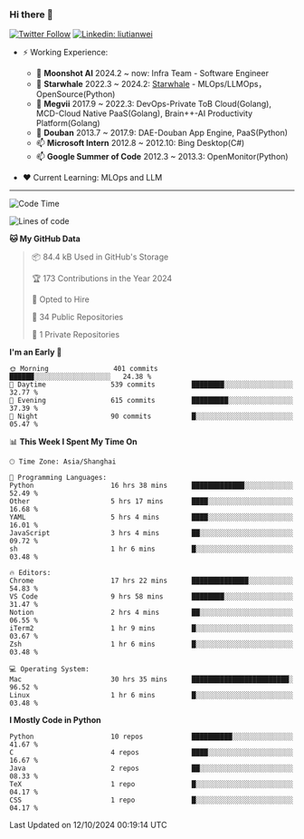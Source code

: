 ### Hi there 👋

[![Twitter Follow](https://img.shields.io/twitter/follow/tianweidut?style=social)](https://twitter.com/tianweidut)
[![Linkedin: liutianwei](https://img.shields.io/badge/-liutianwei-blue?style=flat-square&logo=Linkedin&logoColor=white&link=https://www.linkedin.com/in/liutianwei/)](https://www.linkedin.com/in/liutianwei/)

- ⚡ Working Experience:
  - 🔭 **Moonshot AI**  2024.2 ~ now: Infra Team - Software Engineer
  - 🌱 **Starwhale** 2022.3 ~ 2024.2: [Starwhale](https://github.com/star-whale/starwhale) - MLOps/LLMOps，OpenSource(Python)
  - 🌱 **Megvii** 2017.9 ~ 2022.3: DevOps-Private ToB Cloud(Golang), MCD-Cloud Native PaaS(Golang), Brain++-AI Productivity Platform(Golang)
  - 🌱 **Douban** 2013.7 ~ 2017.9: DAE-Douban App Engine, PaaS(Python)
  - 📫 **Microsoft Intern** 2012.8 ~ 2012.10: Bing Desktop(C#)
  - 📫 **Google Summer of Code** 2012.3 ~ 2013.3: OpenMonitor(Python)

- ❤️ Current Learning: MLOps and LLM

---
<!--START_SECTION:waka-->
![Code Time](http://img.shields.io/badge/Code%20Time-6%2C132%20hrs%2036%20mins-blue)

![Lines of code](https://img.shields.io/badge/From%20Hello%20World%20I%27ve%20Written-1.0%20million%20lines%20of%20code-blue)

**🐱 My GitHub Data** 

> 📦 84.4 kB Used in GitHub's Storage 
 > 
> 🏆 173 Contributions in the Year 2024
 > 
> 💼 Opted to Hire
 > 
> 📜 34 Public Repositories 
 > 
> 🔑 1 Private Repositories 
 > 
**I'm an Early 🐤** 

```text
🌞 Morning                401 commits         ██████░░░░░░░░░░░░░░░░░░░   24.38 % 
🌆 Daytime                539 commits         ████████░░░░░░░░░░░░░░░░░   32.77 % 
🌃 Evening                615 commits         █████████░░░░░░░░░░░░░░░░   37.39 % 
🌙 Night                  90 commits          █░░░░░░░░░░░░░░░░░░░░░░░░   05.47 % 
```


📊 **This Week I Spent My Time On** 

```text
🕑︎ Time Zone: Asia/Shanghai

💬 Programming Languages: 
Python                   16 hrs 38 mins      █████████████░░░░░░░░░░░░   52.49 % 
Other                    5 hrs 17 mins       ████░░░░░░░░░░░░░░░░░░░░░   16.68 % 
YAML                     5 hrs 4 mins        ████░░░░░░░░░░░░░░░░░░░░░   16.01 % 
JavaScript               3 hrs 4 mins        ██░░░░░░░░░░░░░░░░░░░░░░░   09.72 % 
sh                       1 hr 6 mins         █░░░░░░░░░░░░░░░░░░░░░░░░   03.48 % 

🔥 Editors: 
Chrome                   17 hrs 22 mins      ██████████████░░░░░░░░░░░   54.83 % 
VS Code                  9 hrs 58 mins       ████████░░░░░░░░░░░░░░░░░   31.47 % 
Notion                   2 hrs 4 mins        ██░░░░░░░░░░░░░░░░░░░░░░░   06.55 % 
iTerm2                   1 hr 9 mins         █░░░░░░░░░░░░░░░░░░░░░░░░   03.67 % 
Zsh                      1 hr 6 mins         █░░░░░░░░░░░░░░░░░░░░░░░░   03.48 % 

💻 Operating System: 
Mac                      30 hrs 35 mins      ████████████████████████░   96.52 % 
Linux                    1 hr 6 mins         █░░░░░░░░░░░░░░░░░░░░░░░░   03.48 % 
```

**I Mostly Code in Python** 

```text
Python                   10 repos            ██████████░░░░░░░░░░░░░░░   41.67 % 
C                        4 repos             ████░░░░░░░░░░░░░░░░░░░░░   16.67 % 
Java                     2 repos             ██░░░░░░░░░░░░░░░░░░░░░░░   08.33 % 
TeX                      1 repo              █░░░░░░░░░░░░░░░░░░░░░░░░   04.17 % 
CSS                      1 repo              █░░░░░░░░░░░░░░░░░░░░░░░░   04.17 % 
```




 Last Updated on 12/10/2024 00:19:14 UTC
<!--END_SECTION:waka-->
